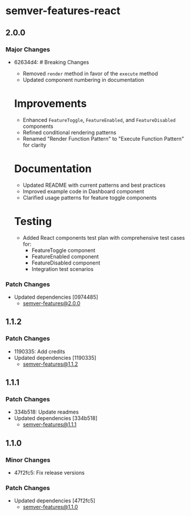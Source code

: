 # semver-features-react

## 2.0.0

### Major Changes

- 62634d4: # Breaking Changes

  - Removed `render` method in favor of the `execute` method
  - Updated component numbering in documentation

  # Improvements

  - Enhanced `FeatureToggle`, `FeatureEnabled`, and `FeatureDisabled` components
  - Refined conditional rendering patterns
  - Renamed "Render Function Pattern" to "Execute Function Pattern" for clarity

  # Documentation

  - Updated README with current patterns and best practices
  - Improved example code in Dashboard component
  - Clarified usage patterns for feature toggle components

  # Testing

  - Added React components test plan with comprehensive test cases for:
    - FeatureToggle component
    - FeatureEnabled component
    - FeatureDisabled component
    - Integration test scenarios

### Patch Changes

- Updated dependencies [0974485]
  - semver-features@2.0.0

## 1.1.2

### Patch Changes

- 1190335: Add credits
- Updated dependencies [1190335]
  - semver-features@1.1.2

## 1.1.1

### Patch Changes

- 334b518: Update readmes
- Updated dependencies [334b518]
  - semver-features@1.1.1

## 1.1.0

### Minor Changes

- 47f2fc5: Fix release versions

### Patch Changes

- Updated dependencies [47f2fc5]
  - semver-features@1.1.0
